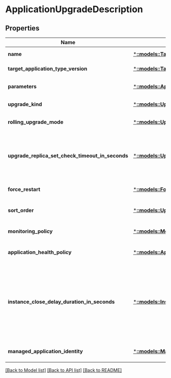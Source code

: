 # ApplicationUpgradeDescription

## Properties
Name | Type | Description | Notes
------------ | ------------- | ------------- | -------------
**name** | [***::models::TargetApplicationName**](TargetApplicationName.md) | The name of the target application, including the &#39;fabric:&#39; URI scheme. | [default to null]
**target_application_type_version** | [***::models::TargetApplicationTypeVersion**](TargetApplicationTypeVersion.md) | The target application type version (found in the application manifest) for the application upgrade. | [default to null]
**parameters** | [***::models::ApplicationParameterList**](ApplicationParameterList.md) | List of application parameters with overridden values from their default values specified in the application manifest. | [optional] [default to null]
**upgrade_kind** | [***::models::UpgradeKind**](UpgradeKind.md) | The kind of upgrade out of the following possible values. | [default to null]
**rolling_upgrade_mode** | [***::models::UpgradeMode**](UpgradeMode.md) | The mode used to monitor health during a rolling upgrade. The values are UnmonitoredAuto, UnmonitoredManual, Monitored, and UnmonitoredDeferred. | [optional] [default to null]
**upgrade_replica_set_check_timeout_in_seconds** | [***::models::UpgradeReplicaSetCheckTimeout**](UpgradeReplicaSetCheckTimeout.md) | The maximum amount of time to block processing of an upgrade domain and prevent loss of availability when there are unexpected issues. When this timeout expires, processing of the upgrade domain will proceed regardless of availability loss issues. The timeout is reset at the start of each upgrade domain. Valid values are between 0 and 42949672925 inclusive. (unsigned 32-bit integer). | [optional] [default to null]
**force_restart** | [***::models::ForceRestart**](ForceRestart.md) | If true, then processes are forcefully restarted during upgrade even when the code version has not changed (the upgrade only changes configuration or data). | [optional] [default to null]
**sort_order** | [***::models::UpgradeSortOrder**](UpgradeSortOrder.md) | Defines the order in which an upgrade proceeds through the cluster. | [optional] [default to null]
**monitoring_policy** | [***::models::MonitoringPolicyDescription**](MonitoringPolicyDescription.md) | Describes the parameters for monitoring an upgrade in Monitored mode. | [optional] [default to null]
**application_health_policy** | [***::models::ApplicationHealthPolicy**](ApplicationHealthPolicy.md) | Defines a health policy used to evaluate the health of an application or one of its children entities. | [optional] [default to null]
**instance_close_delay_duration_in_seconds** | [***::models::InstanceCloseDelayDurationInSeconds**](InstanceCloseDelayDurationInSeconds.md) | Duration in seconds, to wait before a stateless instance is closed, to allow the active requests to drain gracefully. This would be effective when the instance is closing during the application/cluster upgrade, only for those instances which have a non-zero delay duration configured in the service description. See InstanceCloseDelayDurationSeconds property in $ref: \&quot;#/definitions/StatelessServiceDescription.yaml\&quot; for details. Note, the default value of InstanceCloseDelayDurationInSeconds is 4294967295, which indicates that the behavior will entirely depend on the delay configured in the stateless service description. | [optional] [default to null]
**managed_application_identity** | [***::models::ManagedApplicationIdentityDescription**](ManagedApplicationIdentityDescription.md) | Managed application identity description. | [optional] [default to null]

[[Back to Model list]](../README.md#documentation-for-models) [[Back to API list]](../README.md#documentation-for-api-endpoints) [[Back to README]](../README.md)


